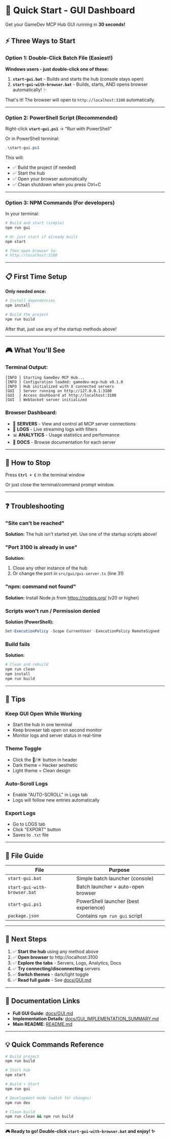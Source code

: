 # 🚀 Quick Start - GUI Dashboard

Get your GameDev MCP Hub GUI running in **30 seconds!**

## ⚡ Three Ways to Start

### Option 1: Double-Click Batch File (Easiest!)

**Windows users - just double-click one of these:**

1. **`start-gui.bat`** - Builds and starts the hub (console stays open)
2. **`start-gui-with-browser.bat`** - Builds, starts, AND opens browser automatically! ✨

That's it! The browser will open to `http://localhost:3100` automatically.

---

### Option 2: PowerShell Script (Recommended)

Right-click **`start-gui.ps1`** → "Run with PowerShell"

Or in PowerShell terminal:
```powershell
.\start-gui.ps1
```

This will:
- ✅ Build the project (if needed)
- ✅ Start the hub
- ✅ Open your browser automatically
- ✅ Clean shutdown when you press Ctrl+C

---

### Option 3: NPM Commands (For developers)

In your terminal:

```bash
# Build and start (simple)
npm run gui

# Or just start if already built
npm start

# Then open browser to:
# http://localhost:3100
```

---

## 📋 First Time Setup

**Only needed once:**

```bash
# Install dependencies
npm install

# Build the project
npm run build
```

After that, just use any of the startup methods above!

---

## 🎮 What You'll See

### Terminal Output:
```
[INFO ] Starting GameDev MCP Hub...
[INFO ] Configuration loaded: gamedev-mcp-hub v0.1.0
[INFO ] Hub initialized with X connected servers
[GUI  ] Server running on http://127.0.0.1:3100
[GUI  ] Access dashboard at http://localhost:3100
[GUI  ] WebSocket server initialized
```

### Browser Dashboard:
- 🔌 **SERVERS** - View and control all MCP server connections
- 📝 **LOGS** - Live streaming logs with filters
- 📊 **ANALYTICS** - Usage statistics and performance
- 📖 **DOCS** - Browse documentation for each server

---

## 🛑 How to Stop

Press **`Ctrl + C`** in the terminal window

Or just close the terminal/command prompt window.

---

## ❓ Troubleshooting

### "Site can't be reached"
**Solution:** The hub isn't started yet. Use one of the startup scripts above!

### "Port 3100 is already in use"
**Solution:** 
1. Close any other instance of the hub
2. Or change the port in `src/gui/gui-server.ts` (line 31)

### "npm: command not found"
**Solution:** Install Node.js from https://nodejs.org/ (v20 or higher)

### Scripts won't run / Permission denied
**Solution (PowerShell):**
```powershell
Set-ExecutionPolicy -Scope CurrentUser -ExecutionPolicy RemoteSigned
```

### Build fails
**Solution:**
```bash
# Clean and rebuild
npm run clean
npm install
npm run build
```

---

## 🎨 Tips

### Keep GUI Open While Working
- Start the hub in one terminal
- Keep browser tab open on second monitor
- Monitor logs and server status in real-time

### Theme Toggle
- Click the 🌙/☀️ button in header
- Dark theme = Hacker aesthetic
- Light theme = Clean design

### Auto-Scroll Logs
- Enable "AUTO-SCROLL" in Logs tab
- Logs will follow new entries automatically

### Export Logs
- Go to LOGS tab
- Click "EXPORT" button
- Saves to `.txt` file

---

## 📁 File Guide

| File | Purpose |
|------|---------|
| `start-gui.bat` | Simple batch launcher (console) |
| `start-gui-with-browser.bat` | Batch launcher + auto-open browser |
| `start-gui.ps1` | PowerShell launcher (best experience) |
| `package.json` | Contains `npm run gui` script |

---

## 🎯 Next Steps

1. ✅ **Start the hub** using any method above
2. ✅ **Open browser** to http://localhost:3100
3. ✅ **Explore the tabs** - Servers, Logs, Analytics, Docs
4. ✅ **Try connecting/disconnecting** servers
5. ✅ **Switch themes** - dark/light toggle
6. ✅ **Read full guide** - See [docs/GUI.md](docs/GUI.md)

---

## 🔗 Documentation Links

- **Full GUI Guide**: [docs/GUI.md](docs/GUI.md)
- **Implementation Details**: [docs/GUI_IMPLEMENTATION_SUMMARY.md](docs/GUI_IMPLEMENTATION_SUMMARY.md)
- **Main README**: [README.md](README.md)

---

## 💡 Quick Commands Reference

```bash
# Build project
npm run build

# Start hub
npm start

# Build + Start
npm run gui

# Development mode (watch for changes)
npm run dev

# Clean build
npm run clean && npm run build
```

---

**🎮 Ready to go! Double-click `start-gui-with-browser.bat` and enjoy! ✨**
